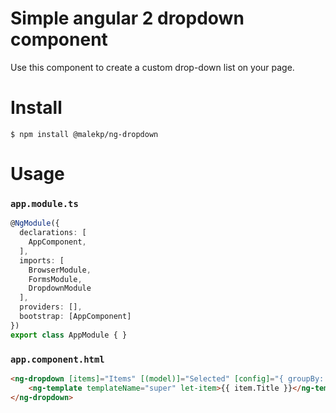 # Simple angular 2 dropdown component

Use this component to create a custom drop-down list on your page.

# Install
```
$ npm install @malekp/ng-dropdown
```

# Usage

### `app.module.ts`

```typescript
@NgModule({
  declarations: [
    AppComponent,
  ],
  imports: [
    BrowserModule,
    FormsModule,
    DropdownModule
  ],
  providers: [],
  bootstrap: [AppComponent]
})
export class AppModule { }
```
### `app.component.html`

```html
<ng-dropdown [items]="Items" [(model)]="Selected" [config]="{ groupBy: Group, searchBy: Filter, templateBy: Template }">
    <ng-template templateName="super" let-item>{{ item.Title }}</ng-template>
</ng-dropdown>
```
